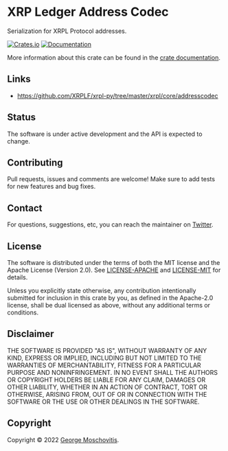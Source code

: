 # XRP Ledger Address Codec

Serialization for XRPL Protocol addresses.

[![Crates.io](https://img.shields.io/crates/v/xrpl_address_codec)](https://crates.io/crates/xrpl_address_codec)
[![Documentation](https://docs.rs/xrpl_address_codec/badge.svg)](https://docs.rs/xrpl_address_codec)

More information about this crate can be found in the [crate documentation][docs].

## Links

- https://github.com/XRPLF/xrpl-py/tree/master/xrpl/core/addresscodec

## Status

The software is under active development and the API is expected to change.

## Contributing

Pull requests, issues and comments are welcome! Make sure to add tests for new features and bug fixes.

## Contact

For questions, suggestions, etc, you can reach the maintainer on [Twitter](https://twitter.com/gmosx).

## License

The software is distributed under the terms of both the MIT license and the Apache License (Version 2.0). See [LICENSE-APACHE](LICENSE-APACHE) and [LICENSE-MIT](LICENSE-MIT) for details.

Unless you explicitly state otherwise, any contribution intentionally submitted for inclusion in this crate by you, as defined in the Apache-2.0 license, shall be dual licensed as above, without any additional terms or conditions.

## Disclaimer

THE SOFTWARE IS PROVIDED "AS IS", WITHOUT WARRANTY OF
ANY KIND, EXPRESS OR IMPLIED, INCLUDING BUT NOT LIMITED
TO THE WARRANTIES OF MERCHANTABILITY, FITNESS FOR A
PARTICULAR PURPOSE AND NONINFRINGEMENT. IN NO EVENT
SHALL THE AUTHORS OR COPYRIGHT HOLDERS BE LIABLE FOR ANY
CLAIM, DAMAGES OR OTHER LIABILITY, WHETHER IN AN ACTION
OF CONTRACT, TORT OR OTHERWISE, ARISING FROM, OUT OF OR
IN CONNECTION WITH THE SOFTWARE OR THE USE OR OTHER
DEALINGS IN THE SOFTWARE.

## Copyright

Copyright © 2022 [George Moschovitis](https://gmosx.ninja).

[docs]: https://docs.rs/xrpl_address_codec